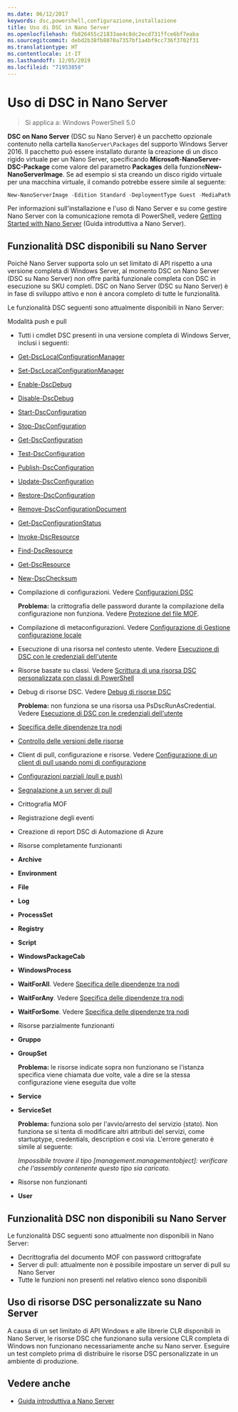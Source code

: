 ```yaml
---
ms.date: 06/12/2017
keywords: dsc,powershell,configurazione,installazione
title: Uso di DSC in Nano Server
ms.openlocfilehash: fb826455c21833ae4c8dc2ecd731ffce6bf7eaba
ms.sourcegitcommit: debd2b38fb8070a7357bf1a4bf9cc736f3702f31
ms.translationtype: HT
ms.contentlocale: it-IT
ms.lasthandoff: 12/05/2019
ms.locfileid: "71953858"
---
```

# <a name="using-dsc-on-nano-server"></a>Uso di DSC in Nano Server

> Si applica a: Windows PowerShell 5.0

**DSC on Nano Server** (DSC su Nano Server) è un pacchetto opzionale contenuto nella cartella `NanoServer\Packages` del supporto Windows Server 2016. Il pacchetto può essere installato durante la creazione di un disco rigido virtuale per un Nano Server, specificando **Microsoft-NanoServer-DSC-Package** come valore del parametro **Packages** della funzione**New-NanoServerImage**. Se ad esempio si sta creando un disco rigido virtuale per una macchina virtuale, il comando potrebbe essere simile al seguente:

```powershell
New-NanoServerImage -Edition Standard -DeploymentType Guest -MediaPath f:\ -BasePath .\Base -TargetPath .\Nano1\Nano.vhd -ComputerName Nano1 -Packages Microsoft-NanoServer-DSC-Package
```

Per informazioni sull'installazione e l'uso di Nano Server e su come gestire Nano Server con la comunicazione remota di PowerShell, vedere [Getting Started with Nano Server](/windows-server/get-started/getting-started-with-nano-server) (Guida introduttiva a Nano Server).

## <a name="dsc-features-available-on-nano-server"></a>Funzionalità DSC disponibili su Nano Server

Poiché Nano Server supporta solo un set limitato di API rispetto a una versione completa di Windows Server, al momento DSC on Nano Server (DSC su Nano Server) non offre parità funzionale completa con DSC in esecuzione su SKU completi. DSC on Nano Server (DSC su Nano Server) è in fase di sviluppo attivo e non è ancora completo di tutte le funzionalità.

Le funzionalità DSC seguenti sono attualmente disponibili in Nano Server:

Modalità push e pull

- Tutti i cmdlet DSC presenti in una versione completa di Windows Server, inclusi i seguenti:
- [Get-DscLocalConfigurationManager](/powershell/module/PSDesiredStateConfiguration/Get-DscLocalConfigurationManager)
- [Set-DscLocalConfigurationManager](/powershell/module/PSDesiredStateConfiguration/Set-DscLocalConfigurationManager)
- [Enable-DscDebug](/powershell/module/PSDesiredStateConfiguration/Enable-DscDebug)
- [Disable-DscDebug](/powershell/module/PSDesiredStateConfiguration/Disable-DscDebug)
- [Start-DscConfiguration](/powershell/module/psdesiredstateconfiguration/start-dscconfiguration)
- [Stop-DscConfiguration](/powershell/module/PSDesiredStateConfiguration/Stop-DscConfiguration)
- [Get-DscConfiguration](/powershell/module/PSDesiredStateConfiguration/Get-DscConfiguration)
- [Test-DscConfiguration](/powershell/module/psdesiredstateconfiguration/Test-DSCConfiguration)
- [Publish-DscConfiguration](/powershell/module/PSDesiredStateConfiguration/Publish-DscConfiguration)
- [Update-DscConfiguration](/powershell/module/PSDesiredStateConfiguration/Update-DscConfiguration)
- [Restore-DscConfiguration](/powershell/module/PSDesiredStateConfiguration/Restore-DscConfiguration)
- [Remove-DscConfigurationDocument](/powershell/module/PSDesiredStateConfiguration/Remove-DscConfigurationDocument)
- [Get-DscConfigurationStatus](/powershell/module/PSDesiredStateConfiguration/Get-DscConfigurationStatus)
- [Invoke-DscResource](/powershell/module/PSDesiredStateConfiguration/Invoke-DscResource)
- [Find-DscResource](/powershell/module/powershellget/find-dscresource?view=powershell-6)
- [Get-DscResource](/powershell/module/PSDesiredStateConfiguration/Get-DscResource)
- [New-DscChecksum](/powershell/module/PSDesiredStateConfiguration/New-DSCCheckSum)

- Compilazione di configurazioni. Vedere [Configurazioni DSC](../configurations/configurations.md)

  **Problema:** la crittografia delle password durante la compilazione della configurazione non funziona. Vedere [Protezione del file MOF](../pull-server/secureMOF.md).

- Compilazione di metaconfigurazioni. Vedere [Configurazione di Gestione configurazione locale](../managing-nodes/metaConfig.md)

- Esecuzione di una risorsa nel contesto utente. Vedere [Esecuzione di DSC con le credenziali dell'utente](../configurations/runAsUser.md)

- Risorse basate su classi. Vedere [Scrittura di una risorsa DSC personalizzata con classi di PowerShell](/previous-versions//dn948461(v=technet.10))

- Debug di risorse DSC. Vedere [Debug di risorse DSC](../troubleshooting/debugResource.md)

  **Problema:** non funziona se una risorsa usa PsDscRunAsCredential. Vedere [Esecuzione di DSC con le credenziali dell'utente](../configurations/runAsUser.md)

- [Specifica delle dipendenze tra nodi](../configurations/crossNodeDependencies.md)

- [Controllo delle versioni delle risorse](../configurations/sxsResource.md)

- Client di pull, configurazione e risorse. Vedere [Configurazione di un client di pull usando nomi di configurazione](../pull-server/pullClientConfigNames.md)

- [Configurazioni parziali (pull e push)](../pull-server/partialConfigs.md)

- [Segnalazione a un server di pull](../pull-server/reportServer.md)

- Crittografia MOF

- Registrazione degli eventi

- Creazione di report DSC di Automazione di Azure

- Risorse completamente funzionanti

- **Archive**
- **Environment**
- **File**
- **Log**
- **ProcessSet**
- **Registry**
- **Script**
- **WindowsPackageCab**
- **WindowsProcess**
- **WaitForAll**. Vedere [Specifica delle dipendenze tra nodi](../configurations/crossNodeDependencies.md)
- **WaitForAny**. Vedere [Specifica delle dipendenze tra nodi](../configurations/crossNodeDependencies.md)
- **WaitForSome**. Vedere [Specifica delle dipendenze tra nodi](../configurations/crossNodeDependencies.md)

- Risorse parzialmente funzionanti
- **Gruppo**
- **GroupSet**

  **Problema:** le risorse indicate sopra non funzionano se l'istanza specifica viene chiamata due volte, vale a dire se la stessa configurazione viene eseguita due volte

- **Service**
- **ServiceSet**

  **Problema:** funziona solo per l'avvio/arresto del servizio (stato). Non funziona se si tenta di modificare altri attributi del servizi, come startuptype, credentials, description e così via. L'errore generato è simile al seguente:

  *Impossibile trovare il tipo [management.managementobject]: verificare che l'assembly contenente questo tipo sia caricato.*

- Risorse non funzionanti
- **User**

## <a name="dsc-features-not-available-on-nano-server"></a>Funzionalità DSC non disponibili su Nano Server

Le funzionalità DSC seguenti sono attualmente non disponibili in Nano Server:

- Decrittografia del documento MOF con password crittografate
- Server di pull: attualmente non è possibile impostare un server di pull su Nano Server
- Tutte le funzioni non presenti nel relativo elenco sono disponibili

## <a name="using-custom-dsc-resources-on-nano-server"></a>Uso di risorse DSC personalizzate su Nano Server

A causa di un set limitato di API Windows e alle librerie CLR disponibili in Nano Server, le risorse DSC che funzionano sulla versione CLR completa di Windows non funzionano necessariamente anche su Nano server.
Eseguire un test completo prima di distribuire le risorse DSC personalizzate in un ambiente di produzione.

## <a name="see-also"></a>Vedere anche

- [Guida introduttiva a Nano Server](/windows-server/get-started/getting-started-with-nano-server)
